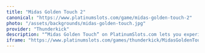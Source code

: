 ```yaml
---
title: "Midas Golden Touch 2"
canonical: "https://www.platinumslots.com/game/midas-golden-touch-2"
photo: "/assets/backgrounds/midas-golden-touch.jpg"
provider: "Thunderkick"
description: "“Midas Golden Touch” on PlatinumSlots.com lets you experience the legendary power of King Midas across 5 reels and 10 sparkling paylines. In this gilded adventure on PlatinumSlots.com, the Golden Touch Wild substitutes for all symbols, turning chains of gold bars, crowns, and goblets into winning combos. Land three or more Key Scatters to trigger 12 free spins—during which every Golden Touch symbol that appears will expand to cover its entire reel, unleashing cascades of gold. With elegant mythology-themed graphics, an orchestral soundtrack fit for royalty, and the classic Gamble feature that lets you double your treasure by guessing a card’s suit, “Midas Golden Touch” transforms every spin into a royal claim on untold riches."
iframe: "https://www.platinumslots.com/games/thunderkick/MidasGoldenTouch294_tk/104823"
---
```


